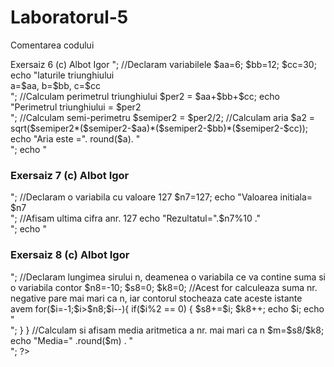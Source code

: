 # Laboratorul-5
Comentarea codului

<?php
echo "<h3> Exersaiz 6 (c) Albot Igor </h3>"; 
//Declaram variabilele 
$aa=6;
$bb=12;
$cc=30;
echo "laturile triunghiului <br> a=$aa, b=$bb, c=$cc <br>";
//Calculam perimetrul triunghiului
$per2 = $aa+$bb+$cc;
echo "Perimetrul triunghiului = $per2 <br>";
//Calculam semi-perimetru
$semiper2 = $per2/2;
//Calculam aria
$a2 = sqrt($semiper2*($semiper2-$aa)*($semiper2-$bb)*($semiper2-$cc));
echo "Aria este =". round($a).  "<br>";

echo "<h3> Exersaiz 7 (c) Albot Igor </h3>";
//Declaram o variabila cu valoare 127
$n7=127;
echo "Valoarea initiala= $n7 <br>";
//Afisam ultima cifra anr. 127 
echo "Rezultatul=".$n7%10 ."<br>";

echo "<h3> Exersaiz 8 (c) Albot Igor </h3>";
//Declaram lungimea sirului n, deamenea o variabila ce va contine suma si o variabila contor
$n8=-10;
$s8=0;
$k8=0;
//Acest for calculeaza suma nr. negative pare mai mari ca n, iar contorul stocheaza cate aceste istante avem
for($i=-1;$i>$n8;$i--){
    if($i%2 == 0) {
        $s8+=$i;
        $k8++;
        echo $i;
        echo "<br>";
    }
}
//Calculam si afisam media aritmetica a nr. mai mari ca n
$m=$s8/$k8; 
echo "Media=" .round($m) . "<br>";
?>
